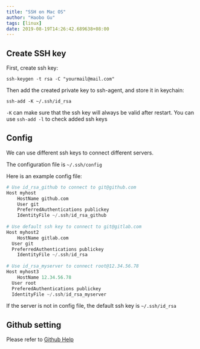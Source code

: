 ```yaml
---
title: "SSH on Mac OS"
author: "Haobo Gu"
tags: [linux]
date: 2019-08-19T14:26:42.689638+08:00
---
```


<!--more-->

## Create SSH key

First, create ssh key:

```shell
ssh-keygen -t rsa -C "yourmail@mail.com"
```

Then add the created private key to ssh-agent, and store it in keychain:

```shell
ssh-add -K ~/.ssh/id_rsa
```

`-K` can make sure that the ssh key will always be valid after restart. You can use `ssh-add -l` to check added ssh keys

## Config

We can use different ssh keys to connect different servers.

The configuration file is `~/.ssh/config`

Here is an example config file:

```python
# Use id_rsa_github to connect to git@github.com
Host myhost
	HostName github.com
	User git
	PreferredAuthentications publickey
	IdentityFile ~/.ssh/id_rsa_github
  
# Use default ssh key to connect to git@gitlab.com
Host myhost2
	HostName gitlab.com
  User git
  PreferredAuthentications publickey
	IdentityFile ~/.ssh/id_rsa
  
# Use id_rsa_myserver to connect root@12.34.56.78
Host myhost3
	HostName 12.34.56.78
  User root
  PreferedAuthentications publickey
  IdentityFile ~/.ssh/id_rsa_myserver
```

If the server is not in config file, the default ssh key is `~/.ssh/id_rsa`

## Github setting

Please refer to [Github Help](https://help.github.com/en/articles/adding-a-new-ssh-key-to-your-github-account)